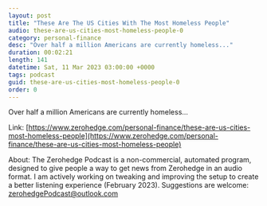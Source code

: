 ```yaml
---
layout: post
title: "These Are The US Cities With The Most Homeless People"
audio: these-are-us-cities-most-homeless-people-0
category: personal-finance
desc: "Over half a million Americans are currently homeless..."
duration: 00:02:21
length: 141
datetime: Sat, 11 Mar 2023 03:00:00 +0000
tags: podcast
guid: these-are-us-cities-most-homeless-people-0
order: 0
---
```

Over half a million Americans are currently homeless...

Link: [https://www.zerohedge.com/personal-finance/these-are-us-cities-most-homeless-people](https://www.zerohedge.com/personal-finance/these-are-us-cities-most-homeless-people)

About: The Zerohedge Podcast is a non-commercial, automated program, designed to give people a way to get news from Zerohedge in an audio format.  I am actively working on tweaking and improving the setup to create a better listening experience (February 2023).  Suggestions are welcome: [zerohedgePodcast@outlook.com](mailto:zerohedgePodcast@outlook.com)